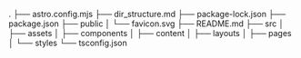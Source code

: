 .
├── astro.config.mjs
├── dir_structure.md
├── package-lock.json
├── package.json
├── public
│  └── favicon.svg
├── README.md
├── src
│  ├── assets
│  ├── components
│  ├── content
│  ├── layouts
│  ├── pages
│  └── styles
└── tsconfig.json
